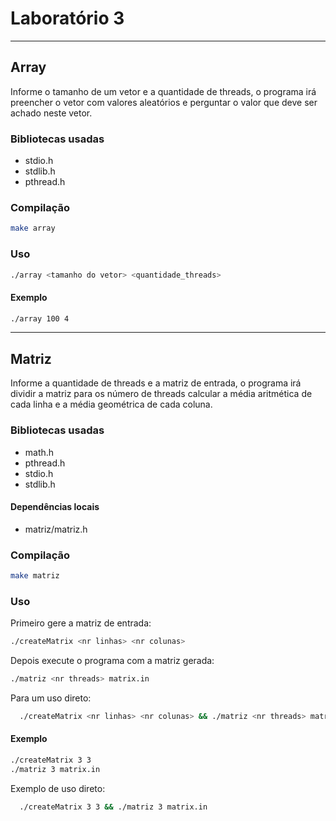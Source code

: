 # Laboratório 3

---

## Array

Informe o tamanho de um vetor e a quantidade de threads, o programa irá preencher o vetor com valores aleatórios e perguntar o valor que deve ser achado neste vetor.

### Bibliotecas usadas

- stdio.h
- stdlib.h
- pthread.h

### Compilação

```bash
make array
```

### Uso

```bash
./array <tamanho do vetor> <quantidade_threads>
```

#### Exemplo

```bash
./array 100 4
```

---

## Matriz

Informe a quantidade de threads e a matriz de entrada, o programa irá dividir a matriz para os número de threads calcular a média aritmética de cada linha e a média geométrica de cada coluna.

### Bibliotecas usadas

- math.h
- pthread.h
- stdio.h
- stdlib.h

#### Dependências locais

- matriz/matriz.h

### Compilação

```bash
make matriz
```

### Uso

Primeiro gere a matriz de entrada:

```bash
./createMatrix <nr linhas> <nr colunas>
```

Depois execute o programa com a matriz gerada:

```bash
./matriz <nr threads> matrix.in
```

Para um uso direto:

```bash
  ./createMatrix <nr linhas> <nr colunas> && ./matriz <nr threads> matrix.in
```

#### Exemplo

```bash
./createMatrix 3 3
./matriz 3 matrix.in
```

Exemplo de uso direto:

```bash
  ./createMatrix 3 3 && ./matriz 3 matrix.in

```
